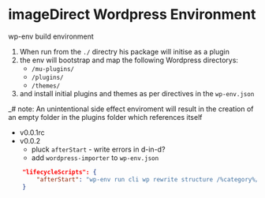 # imageDirect Wordpress Environment

wp-env build environment

1. When run from the `./` directry his package will initise as a plugin
2. the env will bootstrap and map the following Wordpress directorys:
    - `/mu-plugins/`
    - `/plugins/`
    - `/themes/`
3. and install initial plugins and themes as per directives in the `wp-env.json`

_# note: An unintentional side effect enviroment will result in the creation of an empty folder in the plugins folder which references itself

- v0.0.1rc
- v0.0.2
  - pluck `afterStart` - write errors in d-in-d?
  - add `wordpress-importer` to `wp-env.json`
```json
    "lifecycleScripts": {
        "afterStart": "wp-env run cli wp rewrite structure /%category%/%postname%/"
    }
```